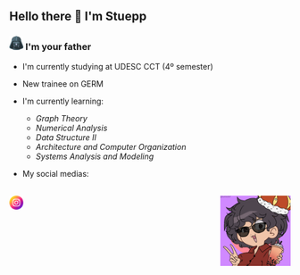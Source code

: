 <!--
**Stuepp/Stuepp** is a ✨ _special_ ✨ repository because its `README.md` (this file) appears on your GitHub profile.

Here are some ideas to get you started:

- 🔭 I’m currently studying at UDESC CCT
- 🌱 I’m currently learning Computer Science 4º semester
- 👯 I’m looking to collaborate on ...
- 🤔 I’m looking for help with ...
- 💬 Ask me about ...
- 📫 How to reach me: ...
- 😄 Pronouns: ...
- ⚡ Fun fact: ...
-->
## Hello there 👋 I'm Stuepp
  ### <img height="25px" width="25px" src="img/kindpng_311899.png"/> I'm your father
  
  - I'm currently studying at UDESC CCT (4º semester)
  - New trainee on GERM
  - I'm currently learning: 
    - *Graph Theory*
    - *Numerical Analysis*
    - *Data Structure II*
    - *Architecture and Computer Organization*
    - *Systems Analysis and Modeling*

  - My social medias:
<div styke="display: inline_block"><br>
  <a href="https://www.instagram.com/arthurh.cavalcanti/"> <img alt="my instagram" src="img/instagram.png" align="left" height="5%" width="5%" /> <a/>
  <img alt="alternate me" src="img/download20220506165851.png" align="right" height="25%" width="25%"/>
<div/>
